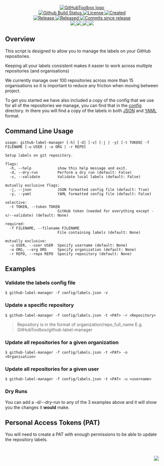 <!-- markdownlint-disable -->
<p align="center">
    <a href="https://github.com/GitHubToolbox/">
        <img src="https://cdn.wolfsoftware.com/assets/images/github/organisations/githubtoolbox/black-and-white-circle-256.png" alt="GitHubToolbox logo" />
    </a>
    <br />
    <a href="https://github.com/GitHubToolbox/github-label-manager/actions/workflows/cicd.yml">
        <img src="https://img.shields.io/github/actions/workflow/status/GitHubToolbox/github-label-manager/cicd.yml?branch=master&label=build%20status&style=for-the-badge" alt="Github Build Status" />
    </a>
    <a href="https://github.com/GitHubToolbox/github-label-manager/blob/master/LICENSE.md">
        <img src="https://img.shields.io/github/license/GitHubToolbox/github-label-manager?color=blue&label=License&style=for-the-badge" alt="License">
    </a>
    <a href="https://github.com/GitHubToolbox/github-label-manager">
        <img src="https://img.shields.io/github/created-at/GitHubToolbox/github-label-manager?color=blue&label=Created&style=for-the-badge" alt="Created">
    </a>
    <br />
    <a href="https://github.com/GitHubToolbox/github-label-manager/releases/latest">
        <img src="https://img.shields.io/github/v/release/GitHubToolbox/github-label-manager?color=blue&label=Latest%20Release&style=for-the-badge" alt="Release">
    </a>
    <a href="https://github.com/GitHubToolbox/github-label-manager/releases/latest">
        <img src="https://img.shields.io/github/release-date/GitHubToolbox/github-label-manager?color=blue&label=Released&style=for-the-badge" alt="Released">
    </a>
    <a href="https://github.com/GitHubToolbox/github-label-manager/releases/latest">
        <img src="https://img.shields.io/github/commits-since/GitHubToolbox/github-label-manager/latest.svg?color=blue&style=for-the-badge" alt="Commits since release">
    </a>
    <br />
    <a href="https://github.com/GitHubToolbox/github-label-manager/blob/master/.github/CODE_OF_CONDUCT.md">
        <img src="https://img.shields.io/badge/Code%20of%20Conduct-blue?style=for-the-badge" />
    </a>
    <a href="https://github.com/GitHubToolbox/github-label-manager/blob/master/.github/CONTRIBUTING.md">
        <img src="https://img.shields.io/badge/Contributing-blue?style=for-the-badge" />
    </a>
    <a href="https://github.com/GitHubToolbox/github-label-manager/blob/master/.github/SECURITY.md">
        <img src="https://img.shields.io/badge/Report%20Security%20Concern-blue?style=for-the-badge" />
    </a>
    <a href="https://github.com/GitHubToolbox/github-label-manager/issues">
        <img src="https://img.shields.io/badge/Get%20Support-blue?style=for-the-badge" />
    </a>
</p>

## Overview

This script is designed to allow you to manage the labels on your GitHub repositories.

Keeping all your labels consistent makes it easier to work across multiple repositories (and organisations)

We currently manage over 100 repositories across more than 15 organisations so it is important to reduce
any friction when moving between project.

To get you started we have also included a copy of the config that we use for all of the repositories we manage,
you can find that in the [config](config) directory. In there you will find a copy of the labels in both
[JSON](config/labels.json) and [YAML](config/labels.yml) format.

## Command Line Usage

```shell
usage: github-label-manager [-h] [-d] [-v] [-j | -y] [-t TOKEN] -f FILENAME [-u USER | -o ORG | -r REPO]

Setup labels on git repository.

flags:
  -h, --help            show this help message and exit.
  -d, --dry-run         Perform a dry run (default: False)
  -v, --validate        Validate local labels (default: False)

mutually exclusive flags:
  -j, --json            JSON formatted config file (default: True)
  -y, --yaml            YAML formatted config file (default: False)

selective:
  -t TOKEN, --token TOKEN
                        GitHub token (needed for everything except -v/--validate) (default: None)

required:
  -f FILENAME, --filename FILENAME
                        File containing labels (default: None)

mutually exclusive:
  -u USER, --user USER  Specify username (default: None)
  -o ORG, --org ORG     Specify organization (default: None)
  -r REPO, --repo REPO  Specify repository (default: None)
```

## Examples

### Validate the labels config file
```shell
$ github-label-manager -f config/labels.json -v
```

### Update a specific repository

```shell
$ github-label-manager -f config/labels.json -t <PAT> -r <Repository>
```
> Repository is in the format of organization/repo_full_name E.g. GitHubToolbox/github-label-manager

### Update all repositories for a given organization
```shell
$ github-label-manager -f config/labels.json -t <PAT> -o <Organisation>
```

### Update all repositories for a given user
```shell
$ github-label-manager -f config/labels.json -t <PAT> -u <username>
```

### Dry Runs
You can add a -d/--dry-run to any of the 3 examples above and it will show you the changes it **would** make.

## Personal Access Tokens (PAT)

You will need to create a PAT with enough permissions to be able to update the repository labels.

<br />
<p align="right"><a href="https://wolfsoftware.com/"><img src="https://img.shields.io/badge/Created%20by%20Wolf%20on%20behalf%20of%20Wolf%20Software-blue?style=for-the-badge" /></a></p>
